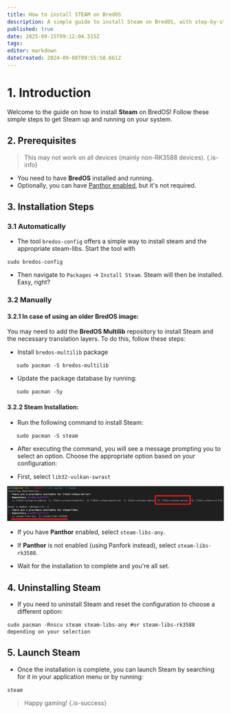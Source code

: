 ```yaml
---
title: How to install STEAM on BredOS
description: A simple guide to install Steam on BredOS, with step-by-step instructions for both Panthor-enabled and non-Panthor configurations.
published: true
date: 2025-09-15T09:12:04.515Z
tags: 
editor: markdown
dateCreated: 2024-09-08T09:55:58.661Z
---
```


# 1. Introduction

Welcome to the guide on how to install **Steam** on BredOS! Follow these simple steps to get Steam up and running on your system.

## 2. Prerequisites
> This may not work on all devices (mainly non-RK3588 devices).
{.is-info}

- You need to have **BredOS** installed and running.
- Optionally, you can have [Panthor enabled](/how-to/how-to-setup-panthor), but it's not required.

## 3. Installation Steps
### 3.1 Automatically

- The tool `bredos-config` offers a simple way to install steam and the appropriate steam-libs. Start the tool with
```
sudo bredos-config
```
- Then navigate to `Packages` -> `Install Steam`. Steam will then be installed. Easy, right?

### 3.2 Manually
#### 3.2.1 In case of using an older BredOS image:

You may need to add the **BredOS Multilib** repository to install Steam and the necessary translation layers. To do this, follow these steps:

- Install `bredos-multilib` package
```
   sudo pacman -S bredos-multilib
```

- Update the package database by running:

```
   sudo pacman -Sy
```

#### 3.2.2 Steam Installation:


- Run the following command to install Steam:

```
   sudo pacman -S steam
```

- After executing the command, you will see a message prompting you to select an option. Choose the appropriate option based on your configuration:

- First, select `lib32-vulkan-swrast`

![steam_libs_selection.png](/steam_libs_selection.png)

- If you have **Panthor** enabled, select `steam-libs-any`.
- If **Panthor** is not enabled (using Panfork instead), select `steam-libs-rk3588`.

- Wait for the installation to complete and you're all set.

## 4. Uninstalling Steam

- If you need to uninstall Steam and reset the configuration to choose a different option:

```
sudo pacman -Rnscu steam steam-libs-any #or steam-libs-rk3588 depending on your selection
```

## 5. Launch Steam

- Once the installation is complete, you can launch Steam by searching for it in your application menu or by running:

```
steam
```

> Happy gaming!
{.is-success}

